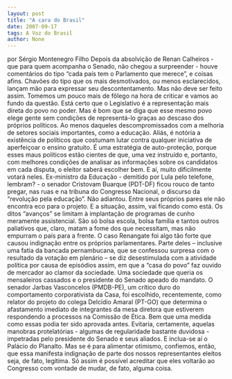 ```yaml
---
layout: post
title: "A cara do Brasil"
date: 2007-09-17
tags: A Voz do Brasil
author: None
---
```

por S&eacute;rgio Montenegro Filho
Depois da absolvi&ccedil;&atilde;o de Renan Calheiros - que para quem acompanha o Senado, n&atilde;o chegou a surpreender - houve coment&aacute;rios do tipo &ldquo;cada pa&iacute;s tem o Parlamento que merece&rdquo;, e coisas afins. Chav&otilde;es do tipo que os mais desmotivados, ou menos esclarecidos, lan&ccedil;am m&atilde;o para expressar seu descontentamento. Mas n&atilde;o deve ser feito assim. Tomemos um pouco mais de f&ocirc;lego na hora de criticar e vamos ao fundo da quest&atilde;o.
Est&aacute; certo que o Legislativo &eacute; a representa&ccedil;&atilde;o mais direta do povo no poder. Mas &eacute; bom que se diga que esse mesmo povo elege gente sem condi&ccedil;&otilde;es de represent&aacute;-lo gra&ccedil;as ao descaso dos pr&oacute;prios pol&iacute;ticos.
Ao menos daqueles descompromissados com a melhoria de setores sociais importantes, como a educa&ccedil;&atilde;o.
Ali&aacute;s, &eacute; not&oacute;ria a exist&ecirc;ncia de pol&iacute;ticos que costumam lutar contra qualquer iniciativa de aperfei&ccedil;oar o ensino gratuito. &Eacute; uma estrat&eacute;gia de auto-prote&ccedil;&atilde;o, porque esses maus pol&iacute;ticos est&atilde;o cientes de que, uma vez instru&iacute;do e, portanto, com melhores condi&ccedil;&otilde;es de analisar as informa&ccedil;&otilde;es sobre os candidatos em cada disputa, o eleitor saber&aacute; escolher bem. E a&iacute;, muito dificilmente votar&aacute; neles.
Ex-ministro da Educa&ccedil;&atilde;o - demitido por Lula pelo telefone, lembram? - o senador Cristovam Buarque (PDT-DF) ficou rouco de tanto pregar, nas ruas e na tribuna do Congresso Nacional, o discurso da &ldquo;revolu&ccedil;&atilde;o pela educa&ccedil;&atilde;o&rdquo;. N&atilde;o adiantou. Entre seus pr&oacute;prios pares ele n&atilde;o encontra eco para o projeto.
E a situa&ccedil;&atilde;o, assim, vai ficando como est&aacute;. Os ditos &ldquo;avan&ccedil;os&rdquo; se limitam &agrave; implanta&ccedil;&atilde;o de programas de cunho meramente assistencial. S&atilde;o s&oacute; bolsa escola, bolsa fam&iacute;lia e tantos outros paliativos que, claro, matam a fome dos que necessitam, mas n&atilde;o empurram o pa&iacute;s para a frente.
O caso Renangate foi algo t&atilde;o forte que causou indigna&ccedil;&atilde;o entre os pr&oacute;prios parlamentares. Parte deles &ndash; inclusive uma fatia da bancada pernambucana, que se confessou surpresa com o resultado da vota&ccedil;&atilde;o em plen&aacute;rio &ndash; se diz desestimulada com a atividade pol&iacute;tica por causa de epis&oacute;dios assim, em que a &ldquo;casa do povo&rdquo; faz ouvido de mercador ao clamor da sociedade. Uma sociedade que queria os mensaleiros cassados e o presidente do Senado apeado do mandato.
O senador Jarbas Vasconcelos (PMDB-PE), um cr&iacute;tico duro do comportamento corporativista da Casa, foi escolhido, recentemente, como relator do projeto do colega Delc&iacute;dio Amaral (PT-GO) que determina o afastamento imediato de integrantes da mesa diretora que estiverem respondendo a processos na Comiss&atilde;o de &Eacute;tica. 
Bem que uma medida como essas podia ter sido aprovada antes.
Evitaria, certamente, aquelas manobras protelat&oacute;rias - algumas de regularidade bastante duvidosa &shy;- impetradas pelo presidente do Senado e seus aliados. E inclua-se a&iacute; o Pal&aacute;cio do Planalto.
Mas se &eacute; para alimentar otimismo, confiemos, ent&atilde;o, que essa manifesta indigna&ccedil;&atilde;o de parte dos nossos representantes eleitos seja, de fato, leg&iacute;tima. S&oacute; assim &eacute; poss&iacute;vel acreditar que eles voltar&atilde;o ao Congresso com vontade de mudar, de fato, alguma coisa. 